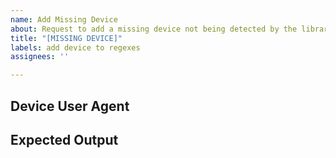 ```yaml
---
name: Add Missing Device
about: Request to add a missing device not being detected by the library
title: "[MISSING DEVICE]"
labels: add device to regexes
assignees: ''

---
```


## Device User Agent
<!-- Paste the device userAgent here -->

## Expected Output
<!-- Paste the expected output from the `getDeviceInfo()` method -->

